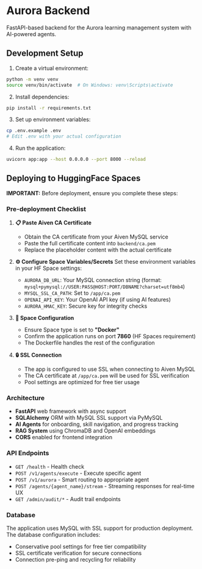 # Aurora Backend

FastAPI-based backend for the Aurora learning management system with AI-powered agents.

## Development Setup

1. Create a virtual environment:
```bash
python -m venv venv
source venv/bin/activate  # On Windows: venv\Scripts\activate
```

2. Install dependencies:
```bash
pip install -r requirements.txt
```

3. Set up environment variables:
```bash
cp .env.example .env
# Edit .env with your actual configuration
```

4. Run the application:
```bash
uvicorn app:app --host 0.0.0.0 --port 8000 --reload
```

## Deploying to HuggingFace Spaces

**IMPORTANT:** Before deployment, ensure you complete these steps:

### Pre-deployment Checklist

1. **📋 Paste Aiven CA Certificate**
   - Obtain the CA certificate from your Aiven MySQL service
   - Paste the full certificate content into `backend/ca.pem`
   - Replace the placeholder content with the actual certificate

2. **⚙️ Configure Space Variables/Secrets**
   Set these environment variables in your HF Space settings:
   - `AURORA_DB_URL`: Your MySQL connection string (format: `mysql+pymysql://USER:PASS@HOST:PORT/DBNAME?charset=utf8mb4`)
   - `MYSQL_SSL_CA_PATH`: Set to `/app/ca.pem`
   - `OPENAI_API_KEY`: Your OpenAI API key (if using AI features)
   - `AURORA_HMAC_KEY`: Secure key for integrity checks

3. **🐳 Space Configuration**
   - Ensure Space type is set to **"Docker"**
   - Confirm the application runs on port **7860** (HF Spaces requirement)
   - The Dockerfile handles the rest of the configuration

4. **🔒 SSL Connection**
   - The app is configured to use SSL when connecting to Aiven MySQL
   - The CA certificate at `/app/ca.pem` will be used for SSL verification
   - Pool settings are optimized for free tier usage

### Architecture

- **FastAPI** web framework with async support
- **SQLAlchemy** ORM with MySQL SSL support via PyMySQL
- **AI Agents** for onboarding, skill navigation, and progress tracking
- **RAG System** using ChromaDB and OpenAI embeddings
- **CORS** enabled for frontend integration

### API Endpoints

- `GET /health` - Health check
- `POST /v1/agents/execute` - Execute specific agent
- `POST /v1/aurora` - Smart routing to appropriate agent
- `POST /agents/{agent_name}/stream` - Streaming responses for real-time UX
- `GET /admin/audit/*` - Audit trail endpoints

### Database

The application uses MySQL with SSL support for production deployment. The database configuration includes:
- Conservative pool settings for free tier compatibility
- SSL certificate verification for secure connections
- Connection pre-ping and recycling for reliability
